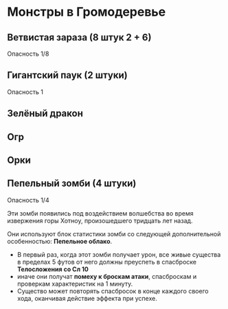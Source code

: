# Монстры в Громодеревье

## Ветвистая зараза (8 штук 2 + 6)
Опасность 1/8

## Гигантский паук (2 штуки)
Опасность 1

## Зелёный дракон

## Огр

## Орки 

## Пепельный зомби (4 штуки)
Опасность 1/4

Эти зомби появились под воздействием волшебства во время извержения горы Хотноу, произошедшего тридцать лет назад.

Они используют блок статистики зомби со следующей дополнительной особенностью: **Пепельное облако**.
- В первый раз, когда этот зомби получает урон, все живые существа в пределах 5 футов от него должны преуспеть в спасброске **Телосложения со Сл 10**
- иначе они получат **помеху к броскам атаки**, спасброскам и проверкам характеристик на 1 минуту.
- Существо может повторять спасбросок в конце каждого своего хода, оканчивая действие эффекта при успехе.
